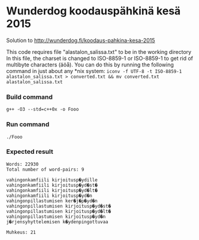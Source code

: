 Wunderdog koodauspähkinä kesä 2015
==================================
Solution to http://wunderdog.fi/koodaus-pahkina-kesa-2015


This code requires file "alastalon_salissa.txt" to be in the working directory
In this file, the charset is changed to ISO-8859-1 or ISO-8859-1 to get rid of multibyte characters (äöå).
You can do this by running the following command in just about any *nix system:
`iconv -f UTF-8 -t ISO-8859-1 alastalon_salissa.txt > converted.txt && mv converted.txt alastalon_salissa.txt`

### Build command
`g++ -O3 --std=c++0x -o Fooo`

### Run command
`./Fooo`


### Expected result
```
Words: 22930
Total number of word-pairs: 9
 
vahingonkamfiili kirjoitusp�ydille
vahingonkamfiili kirjoitusp�yd�st�
vahingonkamfiili kirjoitusp�yd�lt�
vahingonkamfiili kirjoitusp�yd�n
vahingonpillastumisen ker�j�p�yd�n
vahingonpillastumisen kirjoitusp�yd�st�
vahingonpillastumisen kirjoitusp�yd�lt�
vahingonpillastumisen kirjoitusp�yd�n
j�rjensyhyttelemisen k�ydenpingottuvaa
 
Muhkeus: 21
```

